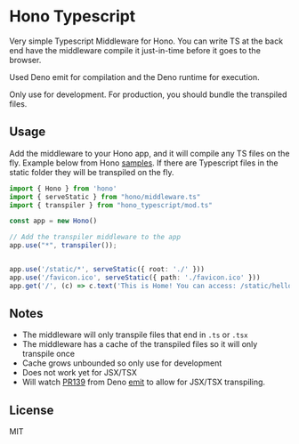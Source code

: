 # Hono Typescript

Very simple Typescript Middleware for Hono. You can write TS at the back end have the 
middleware compile it just-in-time before it goes to the browser.

Used Deno emit for compilation and the Deno runtime for execution.

Only use for development. For production, you should bundle the transpiled files.


## Usage

Add the middleware to your Hono app, and it will compile any TS files on the fly. Example
below from Hono [samples](https://github.com/honojs/examples/blob/main/serve-static/src/index.ts). 
If there are Typescript files in the static folder they will be transpiled on the fly.

```typescript
import { Hono } from 'hono'
import { serveStatic } from "hono/middleware.ts"
import { transpiler } from "hono_typescript/mod.ts"

const app = new Hono()

// Add the transpiler middleware to the app
app.use("*", transpiler());


app.use('/static/*', serveStatic({ root: './' }))
app.use('/favicon.ico', serveStatic({ path: './favicon.ico' }))
app.get('/', (c) => c.text('This is Home! You can access: /static/hello.txt'))
```


## Notes

- The middleware will only transpile files that end in `.ts` or `.tsx`
- The middleware has a cache of the transpiled files so it will only transpile once
- Cache grows unbounded so only use for development
- Does not work yet for JSX/TSX
- Will watch [PR139](https://github.com/denoland/deno_emit/pull/139) from Deno [emit](https://github.com/denoland/deno_emit) to allow for JSX/TSX transpiling.


## License

MIT
